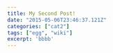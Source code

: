 ```yaml
---
title: My Second Post!
date: "2015-05-06T23:46:37.121Z"
categories: ["cat2"]
tags: ["egg", "wiki"]
excerpt: 'bbbb'
---
```

